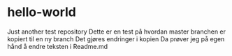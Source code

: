 # hello-world
Just another test repository
Dette er en test på hvordan master branchen er kopiert til en ny branch
Det gjøres endringer i kopien
Da prøver jeg på egen hånd å endre teksten i Readme.md

